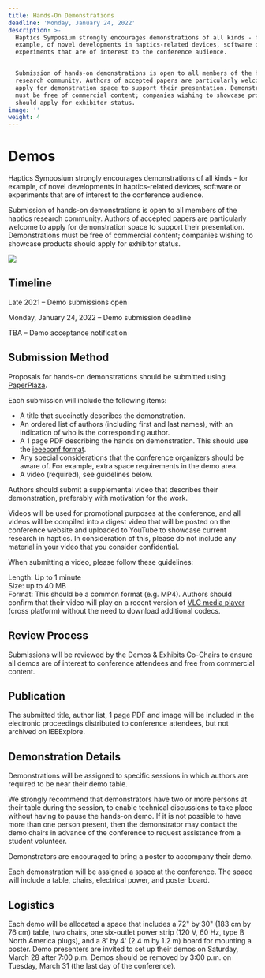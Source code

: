 ```yaml
---
title: Hands-On Demonstrations
deadline: 'Monday, January 24, 2022'
description: >-
  Haptics Symposium strongly encourages demonstrations of all kinds - for
  example, of novel developments in haptics-related devices, software or
  experiments that are of interest to the conference audience.


  Submission of hands-on demonstrations is open to all members of the haptics
  research community. Authors of accepted papers are particularly welcome to
  apply for demonstration space to support their presentation. Demonstrations
  must be free of commercial content; companies wishing to showcase products
  should apply for exhibitor status.
image: ''
weight: 4
---
```

# Demos

Haptics Symposium strongly encourages demonstrations of all kinds - for example, of novel developments in haptics-related devices, software or experiments that are of interest to the conference audience.

Submission of hands-on demonstrations is open to all members of the haptics research community. Authors of accepted papers are particularly welcome to apply for demonstration space to support their presentation. Demonstrations must be free of commercial content; companies wishing to showcase products should apply for exhibitor status.

![](/img/demos-thumb.png)

## Timeline

Late 2021 – Demo submissions open

Monday, January 24, 2022 – Demo submission deadline

TBA – Demo acceptance notification

## Submission Method

Proposals for hands-on demonstrations should be submitted using [PaperPlaza](https://ras.papercept.net/conferences/scripts/start.pl).  

Each submission will include the following items:

* A title that succinctly describes the demonstration.
* An ordered list of authors (including first and last names), with an indication of who is the corresponding author.
* A 1 page PDF describing the hands on demonstration. This should use the [ieeeconf format](http://ras.papercept.net/conferences/support/support.php).
* Any special considerations that the conference organizers should be aware of. For example, extra space requirements in the demo area. 
* A video (required), see guidelines below.

Authors should submit a supplemental video that describes their demonstration, preferably with motivation for the work. 

Videos will be used for promotional purposes at the conference, and all videos will be compiled into a digest video that will be posted on the conference website and uploaded to YouTube to showcase current research in haptics. In consideration of this, please do not include any material in your video that you consider confidential.

When submitting a video, please follow these guidelines: 

Length: Up to 1 minute\
Size: up to 40 MB\
Format: This should be a common format (e.g. MP4). Authors should confirm that their video will play on a recent version of [VLC media player](https://www.videolan.org/vlc/index.html) (cross platform) without the need to download additional codecs. 

## Review Process

Submissions will be reviewed by the Demos & Exhibits Co-Chairs to ensure all demos are of interest to conference attendees and free from commercial content.

## Publication

The submitted title, author list, 1 page PDF and image will be included in the electronic proceedings distributed to conference attendees, but not archived on IEEExplore.

## Demonstration Details

Demonstrations will be assigned to specific sessions in which authors are required to be near their demo table. 

We strongly recommend that demonstrators have two or more persons at their table during the session, to enable technical discussions to take place without having to pause the hands-on demo. If it is not possible to have more than one person present, then the demonstrator may contact the demo chairs in advance of the conference to request assistance from a student volunteer. 

Demonstrators are encouraged to bring a poster to accompany their demo.

Each demonstration will be assigned a space at the conference. The space will include a table, chairs, electrical power, and poster board.

## Logistics

Each demo will be allocated a space that includes a 72" by 30" (183 cm by 76 cm) table, two chairs, one six-outlet power strip (120 V, 60 Hz, type B North America plugs), and a 8' by 4' (2.4 m by 1.2 m) board for mounting a poster. Demo presenters are invited to set up their demos on Saturday, March 28 after 7:00 p.m. Demos should be removed by 3:00 p.m. on Tuesday, March 31 (the last day of the conference).
